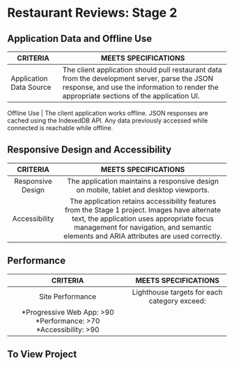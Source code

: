# Restaurant Reviews: Stage 2

## Application Data and Offline Use

CRITERIA | MEETS SPECIFICATIONS 
--- | --- 
Application Data Source | The client application should pull restaurant data from the development server, parse the JSON response, and use the information to render the appropriate sections of the application UI.

Offline Use | The client application works offline. JSON responses are cached using the IndexedDB API. Any data previously accessed while connected is reachable while offline.

## Responsive Design and Accessibility

| CRITERIA | MEETS SPECIFICATIONS | 
| :-------------: |:-------------:| 
| Responsive Design | The application maintains a responsive design on mobile, tablet and desktop viewports. | 
| Accessibility | The application retains accessibility features from the Stage 1 project. Images have alternate text, the application uses appropriate focus management for navigation, and semantic elements and ARIA attributes are used correctly. |

## Performance

| CRITERIA | MEETS SPECIFICATIONS | 
| :-------------: |:-------------:| 
| Site Performance | Lighthouse targets for each category exceed: 
*Progressive Web App: >90 *Performance: >70 *Accessibility: >90 | 

## To View Project




